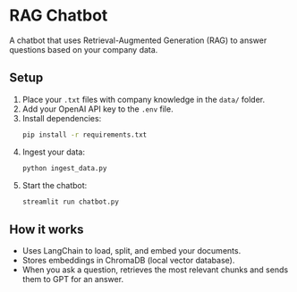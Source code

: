 # RAG Chatbot

A chatbot that uses Retrieval-Augmented Generation (RAG) to answer questions based on your company data.

## Setup

1. Place your `.txt` files with company knowledge in the `data/` folder.
2. Add your OpenAI API key to the `.env` file.
3. Install dependencies:
   ```bash
   pip install -r requirements.txt
   ```
4. Ingest your data:
   ```bash
   python ingest_data.py
   ```
5. Start the chatbot:
   ```bash
   streamlit run chatbot.py
   ```

## How it works
- Uses LangChain to load, split, and embed your documents.
- Stores embeddings in ChromaDB (local vector database).
- When you ask a question, retrieves the most relevant chunks and sends them to GPT for an answer.
